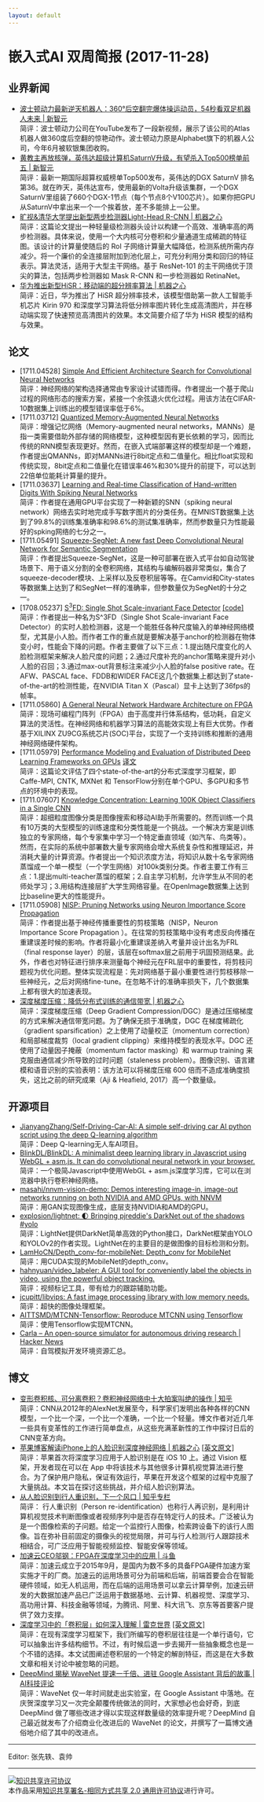 ```yaml
---
layout: default
---
```


# 嵌入式AI 双周简报 (2017-11-28)

## 业界新闻

- [波士顿动力最新逆天机器人：360°后空翻完爆体操运动员，54秒看双足机器人未来 | 新智元](https://mp.weixin.qq.com/s?timestamp=1511612877&src=3&ver=1&signature=ohWeTUu0PRzwCTARieFAVLi*0Db4eahy4KJb4speOviiMO8Fmfxppr*oV5pow1kSypqsrhxU8uKYQKVj1OlPpzBRGrKnNxu-C8XXbCNEOJiZE*9KSBSnGpMtK4uiTrIoy-Psciyge4b2RGpw6OjwglEo0NNNEzRGUx1EHXrAk4g=) <br>
简评：波士顿动力公司在YouTube发布了一段新视频，展示了该公司的Atlas机器人做360度后空翻的惊艳动作。波士顿动力原是Alphabet旗下的机器人公司，今年6月被软银集团收购。
- [黄教主再放核弹，英伟达超级计算机SaturnV升级，有望杀入Top500榜单前五 | 新智元](https://mp.weixin.qq.com/s?timestamp=1511612877&src=3&ver=1&signature=ohWeTUu0PRzwCTARieFAVLi*0Db4eahy4KJb4speOviiMO8Fmfxppr*oV5pow1kSypqsrhxU8uKYQKVj1OlPp6oiM4jKWKICuZkoOCF2zz2YnL9IZlaZG0lJnoylFeYUaXO5RwPaOYRYqDK4fvjLVXBwqAB4W5MMqtkr5HbxTbU=) <br>
简评：最新一期国际超算权威榜单Top500发布，英伟达的DGX SaturnV 排名第36。就在昨天，英伟达宣布，使用最新的Volta升级该集群，一个DGX SaturnV里组装了660个DGX-1节点（每个节点8个V100芯片）。如果你把GPU从SaturnV中拿出来一个一个挨着放，差不多能排上一公里。
- [旷视&清华大学提出新型两步检测器Light-Head R-CNN | 机器之心](https://mp.weixin.qq.com/s?timestamp=1511612693&src=3&ver=1&signature=ohWeTUu0PRzwCTARieFAVJ-y5*BpkaIZyq6N*5CCDZm7C897Nu3JnfXd4Tbkq7xD0ioHkSpkchOHtrf5jSxk0c1i78bHVIDiX--RXSai33rCh3sD6doz7g*TZBi9xkyh6sF7oh7WOL8QwYh5Ygh5eZDGVNjHS-q0CRm-z9JGTHA=) <br>
简评：这篇论文提出一种轻量级检测器头设计以构建一个高效、准确率高的两步检测器。具体来说，使用一个大内核可分卷积和少量通道生成稀疏的特征图。该设计的计算量使随后的 RoI 子网络计算量大幅降低，检测系统所需内存减少。将一个廉价的全连接层附加到池化层上，可充分利用分类和回归的特征表示。算法灵活，适用于大型主干网络。基于 ResNet-101 的主干网络优于顶尖的算法，包括两步检测器如 Mask R-CNN 和一步检测器如 RetinaNet。
- [华为推出新型HiSR：移动端的超分辨率算法 | 机器之心](https://mp.weixin.qq.com/s?timestamp=1511612693&src=3&ver=1&signature=ohWeTUu0PRzwCTARieFAVJ-y5*BpkaIZyq6N*5CCDZm7C897Nu3JnfXd4Tbkq7xD0ioHkSpkchOHtrf5jSxk0c1i78bHVIDiX--RXSai33pw5ci8bOUE5C*ZF7tH1sJEZFmKQ3EGXq12OJ6XmgYPseqwxXWya*CTTdOdi4Qmo1E=) <br>
简评：近日，华为推出了 HiSR 超分辨率技术，该模型借助第一款人工智能手机芯片 Kirin 970 和深度学习算法将低分辨率图片转化生成高清图片，并在移动端实现了快速预览高清图片的效果。本文简要介绍了华为 HiSR 模型的结构与效果。

## 论文

- [1711.04528] [Simple And Efficient Architecture Search for Convolutional Neural Networks](https://arxiv.org/abs/1711.04528)<br />
简评：神经网络的架构选择通常由专家设计试错而得。作者提出一个基于爬山过程的网络形态的搜索方案，紧接一个余弦退火优化过程。用该方法在CIFAR-10数据集上训练出的模型错误率低于6%。
- [1711.03712] [Quantized Memory-Augmented Neural Networks](https://arxiv.org/abs/1711.03712)<br />
简评：增强记忆网络（Memory-augmented neural networks，MANNs）是指一类需要借助外部存储的网络模型，这种模型因有更长依赖的学习，因而比传统的RNN模型表现更好。然而，在嵌入式端部署这样的模型却是一个难题，作者提出QMANNs，即对MANNs进行8bit定点和二值量化。相比float实现和传统实现，8bit定点和二值量化在错误率46%和30%提升的前提下，可以达到22倍单位能耗计算量的提升。
- [1711.03637] [Learning and Real-time Classification of Hand-written Digits With Spiking Neural Networks](https://arxiv.org/abs/1711.03637)<br />
简评：作者提在通用GPU平台实现了一种新颖的SNN（spiking neural network）网络去实时地完成手写数字图片的分类任务。在MNIST数据集上达到了99.8%的训练集准确率和98.6%的测试集准确率，然而参数量只为性能最好的spking网络的七分之一。
- [1711.05491] [Squeeze-SegNet: A new fast Deep Convolutional Neural Network for Semantic Segmentation](https://arxiv.org/abs/1711.05491)<br />
简评：作者提出Squeeze-SegNet，这是一种可部署在嵌入式平台如自动驾驶场景下、用于语义分割的全卷积网络，其结构与编解码器非常类似，集合了squeeze-decoder模块、上采样以及反卷积层等等。在Camvid和City-states等数据集上达到了和SegNet一样的准确率，但参数量仅为SegNet的十分之一。
- [1708.05237] [S$^3$FD: Single Shot Scale-invariant Face Detector](https://arxiv.org/abs/1708.05237) [[code]](https://github.com//clcarwin/SFD_pytorch)<br />
简评：作者提出一种名为S^3FD（Single Shot Scale-invariant Face Detector）的实时人脸检测器，这是一个能胜任各种尺度输入的单神经网络模型，尤其是小人脸。而作者工作的重点就是要解决基于anchor的检测器在物体变小时，性能会下降的问题。作者主要做了以下三点：1.提出随尺度变化的人脸检测框架来解决人脸尺度的问题；2.通过尺度补充的anchor策略来提升对小人脸的召回；3.通过max-out背景标注来减少小人脸的false positive rate。在AFW、PASCAL face、FDDB和WIDER FACE这几个数据集上都达到了state-of-the-art的检测性能，在NVIDIA Titan X（Pascal）显卡上达到了36fps的帧率。
- [1711.05860] [A General Neural Network Hardware Architecture on FPGA](https://arxiv.org/abs/1711.05860) <br />
简评：现场可编程门阵列（FPGA）由于高度并行体系结构，低功耗，自定义算法的灵活性。在神经网络和机器学习算法的高能效实现上有巨大优势。作者基于XILINX ZU9CG系统芯片(SOC)平台，实现了一个支持训练和推断的通用神经网络硬件架构。
- [1711.05979] [Performance Modeling and Evaluation of Distributed Deep Learning Frameworks on GPUs](https://arxiv.org/abs/1711.05979) [译文](https://mp.weixin.qq.com/s?timestamp=1511612877&src=3&ver=1&signature=ohWeTUu0PRzwCTARieFAVLi*0Db4eahy4KJb4speOviiMO8Fmfxppr*oV5pow1kSypqsrhxU8uKYQKVj1OlPp77VYVevE7w9dImXgAAcyx*kuXDXzof7k4noulFDH2w9MdhMmWrK4F8n*ll0LnduT*x-ubwWH589hgHYw8RduY4=) <br>
简评：这篇论文评估了四个state-of-the-art的分布式深度学习框架，即Caffe-MPI, CNTK, MXNet 和 TensorFlow分别在单个GPU、多GPU和多节点的环境中的表现。
- [1711.07607] [Knowledge Concentration: Learning 100K Object Classifiers in a Single CNN](https://arxiv.org/abs/1711.07607)<br />
简评：超细粒度图像分类是图像搜索和移动AI助手所需要的。然而训练一个具有10万类的大型模型的训练速度和分类性能是一个挑战。一个解决方案是训练独立的专家网络，每个专家集中学习一个特定垂直领域（如汽车、鸟类等）。然而，在实际的系统中部署数大量专家网络会增大系统复杂性和推理延迟，并消耗大量的计算资源。作者提出一个知识浓度方法，将知识从数十名专家网络蒸馏成一个单一模型（一个学生网络）对100k类别分类。作者主要工作有三点：1.提出multi-teacher蒸馏的框架；2.自主学习机制，允许学生从不同的老师处学习；3.用结构连接层扩大学生网络容量。在OpenImage数据集上达到比baseline更大的性能提升。
- [1711.05908] [NISP: Pruning Networks using Neuron Importance Score Propagation](https://arxiv.org/abs/1711.05908)<br />
简评：作者提出基于神经传播重要性的剪枝策略（NISP，Neuron Importance Score Propagation
）。在往常的剪枝策略中没有考虑反向传播在重建误差时候的影响。作者将最小化重建误差纳入考量并设计出名为FRL（final response layer）的层，该层在softmax层之前用于巩固预测结果。此外，作者也对特征进行排序来测量每个神经元在FRL层中的重要性，将剪枝问题视为优化问题。整体实现流程是：先对网络基于最小重要性进行剪枝移除一些神经元，之后对网络fine-tune。在忽略不计的准确率损失下，几个数据集上都有很大的加速表现。
- [深度梯度压缩：降低分布式训练的通信带宽 | 机器之心](https://mp.weixin.qq.com/s?timestamp=1511612669&src=3&ver=1&signature=ohWeTUu0PRzwCTARieFAVJs6Jpbmv*C*X17REkTuIrEjfs0FAxzg32Zx0o*MNW6xJ40S-zlPmszHeNQbwQuZaW2KiCORMFnhNYuOwZR2dnfgejmkKAQXbD9NX01CYt38o9oIJ1RfqPb4G4EbTS7D5mO-fEAue7UwIybl0*RKOIs=) <br>
简评：深度梯度压缩（Deep Gradient Compression/DGC）是通过压缩梯度的方式来解决通信带宽问题。为了确保无损于准确度，DGC 在梯度稀疏化（gradient sparsification）之上使用了动量校正（momentum correction）和局部梯度裁剪（local gradient clipping）来维持模型的表现水平。DGC 还使用了动量因子掩蔽（momentum factor masking）和 warmup training 来克服由通信减少所导致的过时问题（staleness problem）。图像识别、语言建模和语音识别的实验表明：该方法可以将梯度压缩 600 倍而不造成准确度损失，这比之前的研究成果（Aji & Heafield, 2017）高一个数量级。 


## 开源项目

- [JianyangZhang/Self-Driving-Car-AI: A simple self-driving car AI python script using the deep Q-learning algorithm](https://github.com//JianyangZhang/Self-Driving-Car-AI)<br />
简评：Deep Q-learning无人车AI项目。
- [BlinkDL/BlinkDL: A minimalist deep learning library in Javascript using WebGL + asm.js. It can do convolutional neural network in your browser.](https://github.com/BlinkDL/BlinkDL)<br />
简评：一个极简Javascript中使用WebGL + asm.js深度学习库，它可以在浏览器中执行卷积神经网络。
- [masahi/nnvm-vision-demo: Demos interesting image-in, image-out networks running on both NVIDIA and AMD GPUs, with NNVM](https://github.com/masahi/nnvm-vision-demo)<br />
简评：用GAN实现图像生成，底层支持NVIDIA和AMD的GPU。
- [explosion/lightnet: 🌓 Bringing pjreddie's DarkNet out of the shadows #yolo](https://github.com//explosion/lightnet)<br />
简评：LightNet提供DarkNet简单高效的Python接口，DarkNet框架由YOLO和YOLOv2的作者实现。LightNet在的主要目的是做图像的目标检测和分割。
- [LamHoCN/Depth_conv-for-mobileNet: Depth_conv for MobileNet](https://github.com/LamHoCN/Depth_conv-for-mobileNet)<br />
简评：用CUDA实现的MobileNet的depth_conv。
- [hahnyuan/video_labeler: A GUI tool for conveniently label the objects in video, using the powerful object tracking.](https://github.com/hahnyuan/video_labeler)<br />
简评：视频标记工具，带有给力的跟踪辅助功能。
- [jcupitt/libvips: A fast image processing library with low memory needs.](https://github.com/jcupitt/libvips)<br />
简评：超快的图像处理框架。
- [AITTSMD/MTCNN-Tensorflow: Reproduce MTCNN using Tensorflow](https://github.com//AITTSMD/MTCNN-Tensorflow)<br />
简评：使用Tensorflow实现MTCNN。
- [Carla – An open-source simulator for autonomous driving research | Hacker News](https://news.ycombinator.com/item?id=15720314)<br />
简评：自驾模拟开发环境资源汇总。


## 博文

- [变形卷积核、可分离卷积？卷积神经网络中十大拍案叫绝的操作 | 知乎](https://zhuanlan.zhihu.com/p/28749411)<br />
简评：CNN从2012年的AlexNet发展至今，科学家们发明出各种各样的CNN模型，一个比一个深，一个比一个准确，一个比一个轻量。博文作者对近几年一些具有变革性的工作进行简单盘点，从这些充满革新性的工作中探讨日后的CNN变革方向。
- [苹果博客解读iPhone上的人脸识别深度神经网络 | 机器之心](https://mp.weixin.qq.com/s/hbmLhS114cEC5qGv2Ujxaw) [[英文原文]](https://machinelearning.apple.com/2017/11/16/face-detection.html)<br />
简评：苹果首次将深度学习应用于人脸识别是在 iOS 10 上。通过 Vision 框架，开发者现在可以在 App 中将该技术与其他很多计算机视觉算法进行整合。为了保护用户隐私，保证有效运行，苹果在开发这个框架的过程中克服了大量挑战。本文旨在探讨这些挑战，并介绍人脸识别算法。
- [从人脸识别到行人重识别，下一个风口 | 知乎专栏](https://zhuanlan.zhihu.com/p/31181247)<br />
简评： 行人重识别（Person re-identification）也称行人再识别，是利用计算机视觉技术判断图像或者视频序列中是否存在特定行人的技术。广泛被认为是一个图像检索的子问题。给定一个监控行人图像，检索跨设备下的该行人图像。旨在弥补目前固定的摄像头的视觉局限，并可与行人检测/行人跟踪技术相结合，可广泛应用于智能视频监控、智能安保等领域。
- [加速云CEO邬钢：FPGA在深度学习中的应用 | 斗鱼](https://v.douyu.com/show/yjwzOvp2mjMZVRm9)<br />
简评：加速云成立于2015年9月，是国内为数不多的具备FPGA硬件加速方案实施才干的厂商。加速云的运用场景可分为前端和后端，前端首要会合在智能硬件领域，如无人机运用，而在后端的运用场景可以拿云计算举例，加速云研发的大数据加速产品已广泛运用于数据基地、云计算、机器视觉、深度学习、高功用计算、科技金融等领域，为腾讯、阿里、科大讯飞、京东等首要客户提供了效力支撑。
- [深度学习中的「卷积层」如何深入理解 | 雷克世界](https://mp.weixin.qq.com/s/wAVbeU2MXWrWXdCCBbR-Wg) [[英文原文]](https://medium.com/@apiltamang/a-gentle-dive-into-the-anatomy-of-a-convolution-layer-6f1024339aca)<br />
简评：在现有深度学习框架下，我们所编写的卷积层往往是一个单行语句，它可以抽象出许多结构细节。不过，有时候后退一步去揭开一些抽象概念也是一个不错的选择。本文试图阐述卷积层的一个特定的解剖特征，而这是在大多数文章和相关讨论中被忽略的问题。 
- [DeepMind 揭秘 WaveNet 提速一千倍、进驻 Google Assistant 背后的故事 | AI科技评论](https://mp.weixin.qq.com/s/DUsH6wPDqSyq9C_xGY-Lng)<br />
简评：WaveNet 仅一年时间就走出实验室，在 Google Assistant 中落地。在庆贺深度学习又一次完全颠覆传统做法的同时，大家想必也会好奇，到底 DeepMind 做了哪些改进才得以实现这样数量级的效率提升呢？DeepMind 自己最近就发布了介绍商业化改进后的 WaveNet 的论文，并撰写了一篇博文通俗地介绍了其中的改进点。 

----

Editor: 张先轶、袁帅

----

<a rel="license" href="http://creativecommons.org/licenses/by-sa/2.0/"><img alt="知识共享许可协议" style="border-width:0" src="https://i.creativecommons.org/l/by-sa/2.0/88x31.png" /></a><br />本作品采用<a rel="license" href="http://creativecommons.org/licenses/by-sa/2.0/">知识共享署名-相同方式共享 2.0 通用许可协议</a>进行许可。
